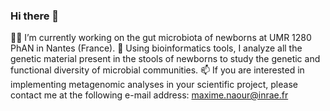 ### Hi there 👋

👨‍🔬 I’m currently working on the gut microbiota of newborns at UMR 1280 PhAN in Nantes (France).
🧬 Using bioinformatics tools, I analyze all the genetic material present in the stools of newborns to study the genetic and functional diversity of microbial communities. 
📫 If you are interested in implementing metagenomic analyses in your scientific project, please contact me at the following e-mail address: maxime.naour@inrae.fr

<!--
**MaximeNaour/MaximeNaour** is a ✨ _special_ ✨ repository because its `README.md` (this file) appears on your GitHub profile.

Here are some ideas to get you started:

- 🔭 I’m currently working on ...
- 🌱 I’m currently learning ...
- 👯 I’m looking to collaborate on ...
- 🤔 I’m looking for help with ...
- 💬 Ask me about ...
- 📫 How to reach me: ...
- 😄 Pronouns: ...
- ⚡ Fun fact: ...
-->
